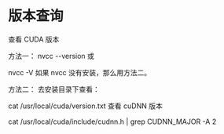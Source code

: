 # 版本查询

查看 CUDA 版本

方法一：
nvcc --version
或

nvcc -V
如果 nvcc 没有安装，那么用方法二。

方法二：
去安装目录下查看：

cat /usr/local/cuda/version.txt
查看 cuDNN 版本

cat /usr/local/cuda/include/cudnn.h | grep CUDNN_MAJOR -A 2